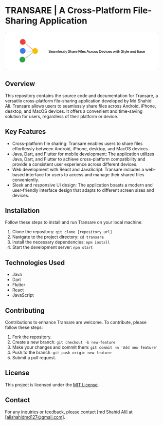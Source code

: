 # TRANSARE | A Cross-Platform File-Sharing Application

<img src="https://github.com/deepmachine786/Transare/blob/main/assets/assets/page-1/images/head_transare.png"></img>

## Overview

This repository contains the source code and documentation for Transare, a versatile cross-platform file-sharing application developed by Md Shahid Ali. Transare allows users to seamlessly share files across Android, iPhone, desktop, and MacOS devices. It offers a convenient and time-saving solution for users, regardless of their platform or device.

## Key Features

- Cross-platform file sharing: Transare enables users to share files effortlessly between Android, iPhone, desktop, and MacOS devices.
- Java, Dart, and Flutter for mobile development: The application utilizes Java, Dart, and Flutter to achieve cross-platform compatibility and provide a consistent user experience across different devices.
- Web development with React and JavaScript: Transare includes a web-based interface for users to access and manage their shared files conveniently.
- Sleek and responsive UI design: The application boasts a modern and user-friendly interface design that adapts to different screen sizes and devices.

## Installation

Follow these steps to install and run Transare on your local machine:

1. Clone the repository: `git clone [repository_url]`
2. Navigate to the project directory: `cd transare`
3. Install the necessary dependencies: `npm install`
4. Start the development server: `npm start`

## Technologies Used

- Java
- Dart
- Flutter
- React
- JavaScript

## Contributing

Contributions to enhance Transare are welcome. To contribute, please follow these steps:

1. Fork the repository.
2. Create a new branch: `git checkout -b new-feature`
3. Make your changes and commit them: `git commit -m 'Add new feature'`
4. Push to the branch: `git push origin new-feature`
5. Submit a pull request.

## License

This project is licensed under the [MIT License](link_to_license).

## Contact

For any inquiries or feedback, please contact [md Shahid Ali] at [alishahidmd127@gmail.com].
